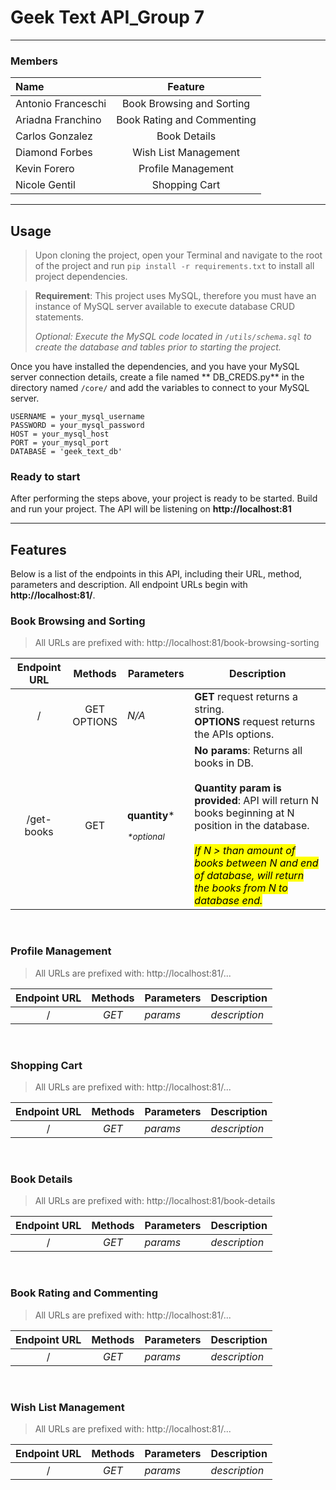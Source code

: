 # Geek Text API_Group 7

___

### Members

| Name        | Feature   | 
| :---        |    :---:   | 
| Antonio Franceschi      | Book Browsing and Sorting     |
| Ariadna Franchino   | Book Rating and Commenting      |
| Carlos Gonzalez   | Book Details      |
| Diamond Forbes | Wish List Management |
| Kevin Forero | Profile Management |
| Nicole Gentil | Shopping Cart |

___

## Usage

> Upon cloning the project, open your Terminal and navigate to the root of the project and run `pip install -r requirements.txt` to install all project dependencies.

> **Requirement**: This project uses MySQL, therefore you must have an instance of MySQL server available to execute database CRUD statements.
>
> *Optional: Execute the MySQL code located in `/utils/schema.sql` to create the database and tables prior to starting the project.*

Once you have installed the dependencies, and you have your MySQL server connection details, create a file named **
DB_CREDS.py** in the directory named `/core/` and add the variables to connect to your MySQL server.

```
USERNAME = your_mysql_username
PASSWORD = your_mysql_password
HOST = your_mysql_host
PORT = your_mysql_port
DATABASE = 'geek_text_db'
```

### Ready to start

After performing the steps above, your project is ready to be started. Build and run your project. The API will be listening on **http://localhost:81**

___

## Features

Below is a list of the endpoints in this API, including their URL, method, parameters and description. All endpoint URLs begin with **http://localhost:81/**.

### Book Browsing and Sorting

> All URLs are prefixed with: http://localhost:81/book-browsing-sorting

| Endpoint  URL | Methods | Parameters | Description |
| :---:         |   :---: |    ---     |     ---     |
| / | GET<br>OPTIONS | *N/A* | **GET** request returns a string. <br>**OPTIONS** request returns the APIs options.|
| /get-books | GET | **quantity***<br><sub>&emsp;&emsp;&emsp;_*optional_</sub>  | **No params**: Returns all books in DB. <br><br>**Quantity param is provided**: API will return N books beginning at N position in the database. <br><br> <mark>*If N > than amount of books between N and end of database, will return the books from N to database end.*</mark>| 

<br>

### Profile Management

> All URLs are prefixed with:  http://localhost:81/...

| Endpoint URL | Methods | Parameters | Description |
| :---: | :---: | --- | --- |
| / | _GET_ | _params_ | _description_ |

<br>

### Shopping Cart

> All URLs are prefixed with:  http://localhost:81/...

| Endpoint URL | Methods | Parameters | Description |
| :---: | :---: | --- | --- |
| / | _GET_ | _params_ | _description_ |

<br>

### Book Details

> All URLs are prefixed with:  http://localhost:81/book-details

| Endpoint URL | Methods | Parameters | Description |
| :---: | :---: | --- | --- |
| / | _GET_ | _params_ | _description_ |

<br>

### Book Rating and Commenting

> All URLs are prefixed with:  http://localhost:81/...

| Endpoint URL | Methods | Parameters | Description |
| :---: | :---: | --- | --- |
| / | _GET_ | _params_ | _description_ |

<br>

### Wish List Management

> All URLs are prefixed with:  http://localhost:81/...

| Endpoint URL | Methods | Parameters | Description |
| :---: | :---: | --- | --- |
| / | _GET_ | _params_ | _description_ |